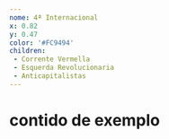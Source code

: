 ```yaml
---
nome: 4ª Internacional
x: 0.82
y: 0.47
color: '#FC9494'
children:
 - Corrente Vermella
 - Esquerda Revolucionaria
 - Anticapitalistas
---
```

# contido de exemplo